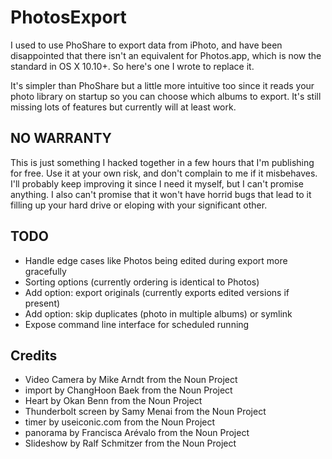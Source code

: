 # PhotosExport #

I used to use PhoShare to export data from iPhoto, and have been disappointed that there isn't an equivalent for Photos.app, which is now the standard in OS X 10.10+. So here's one I wrote to replace it.

It's simpler than PhoShare but a little more intuitive too since it reads your photo library on startup so you can choose which albums to export. It's still missing lots of features but currently will at least work. 

## NO WARRANTY ##

This is just something I hacked together in a few hours that I'm publishing for free. Use it at your own risk, and don't complain to me if it misbehaves.  I'll probably keep improving it since I need it myself, but I can't promise anything. I also can't promise that it won't have horrid bugs that lead to it filling up your hard drive or eloping with your significant other. 

## TODO ##

* Handle edge cases like Photos being edited during export more gracefully
* Sorting options (currently ordering is identical to Photos)
* Add option: export originals (currently exports edited versions if present)
* Add option: skip duplicates (photo in multiple albums) or symlink
* Expose command line interface for scheduled running

## Credits ##

* Video Camera by Mike Arndt from the Noun Project
* import by ChangHoon Baek from the Noun Project
* Heart by Okan Benn from the Noun Project
* Thunderbolt screen by Samy Menai from the Noun Project
* timer by useiconic.com from the Noun Project
* panorama by Francisca Arévalo from the Noun Project
* Slideshow by Ralf Schmitzer from the Noun Project


